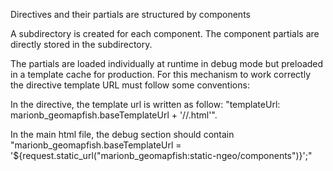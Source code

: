 Directives and their partials are structured by components

A subdirectory is created for each component.
The component partials are directly stored in the subdirectory.

The partials are loaded individually at runtime in debug mode but preloaded in a template cache for production.
For this mechanism to work correctly the directive template URL must follow some conventions:

In the directive, the template url is written as follow: "templateUrl: marionb_geomapfish.baseTemplateUrl + '/<component>/<partial>.html'".

In the main html file, the debug section should contain "marionb_geomapfish.baseTemplateUrl = '${request.static_url("marionb_geomapfish:static-ngeo/components")}';"
